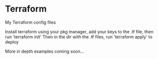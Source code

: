 # Terraform
My Terraform config files

Install terraform using your pkg manager, add your keys to the .tf file, then run 'terraform init'
Then in the dir with the .tf files, run 'terraform apply' to deploy


More in depth examples coming soon...
